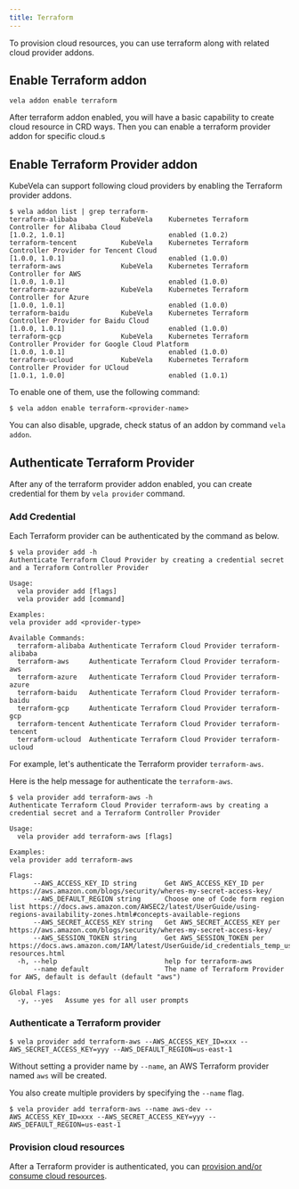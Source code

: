 ```yaml
---
title: Terraform
---
```


To provision cloud resources, you can use terraform along with related cloud provider addons.

## Enable Terraform addon

  ```shell
  vela addon enable terraform
  ```

After terraform addon enabled, you will have a basic capability to create cloud resource in CRD ways. Then you can enable a terraform provider addon for specific cloud.s

## Enable Terraform Provider addon

KubeVela can support following cloud providers by enabling the Terraform provider addons.

```shell
$ vela addon list | grep terraform-
terraform-alibaba        	KubeVela	Kubernetes Terraform Controller for Alibaba Cloud                                                    	[1.0.2, 1.0.1]                      	enabled (1.0.2)
terraform-tencent        	KubeVela	Kubernetes Terraform Controller Provider for Tencent Cloud                                           	[1.0.0, 1.0.1]                      	enabled (1.0.0)
terraform-aws            	KubeVela	Kubernetes Terraform Controller for AWS                                                              	[1.0.0, 1.0.1]                      	enabled (1.0.0)
terraform-azure          	KubeVela	Kubernetes Terraform Controller for Azure                                                            	[1.0.0, 1.0.1]                      	enabled (1.0.0)
terraform-baidu          	KubeVela	Kubernetes Terraform Controller Provider for Baidu Cloud                                             	[1.0.0, 1.0.1]                      	enabled (1.0.0)
terraform-gcp            	KubeVela	Kubernetes Terraform Controller Provider for Google Cloud Platform                                   	[1.0.0, 1.0.1]                      	enabled (1.0.0)
terraform-ucloud         	KubeVela	Kubernetes Terraform Controller Provider for UCloud                                                  	[1.0.1, 1.0.0]                      	enabled (1.0.1)
```

To enable one of them, use the following command:

```shell
$ vela addon enable terraform-<provider-name>
```

You can also disable, upgrade, check status of an addon by command `vela addon`.

## Authenticate Terraform Provider

After any of the terraform provider addon enabled, you can create credential for them by `vela provider` command.

### Add Credential

Each Terraform provider can be authenticated by the command as below.

```shell
$ vela provider add -h
Authenticate Terraform Cloud Provider by creating a credential secret and a Terraform Controller Provider

Usage:
  vela provider add [flags]
  vela provider add [command]

Examples:
vela provider add <provider-type>

Available Commands:
  terraform-alibaba Authenticate Terraform Cloud Provider terraform-alibaba
  terraform-aws     Authenticate Terraform Cloud Provider terraform-aws
  terraform-azure   Authenticate Terraform Cloud Provider terraform-azure
  terraform-baidu   Authenticate Terraform Cloud Provider terraform-baidu
  terraform-gcp     Authenticate Terraform Cloud Provider terraform-gcp
  terraform-tencent Authenticate Terraform Cloud Provider terraform-tencent
  terraform-ucloud  Authenticate Terraform Cloud Provider terraform-ucloud
```

For example, let's authenticate the Terraform provider `terraform-aws`.

Here is the help message for authenticate the `terraform-aws`.

```
$ vela provider add terraform-aws -h
Authenticate Terraform Cloud Provider terraform-aws by creating a credential secret and a Terraform Controller Provider

Usage:
  vela provider add terraform-aws [flags]

Examples:
vela provider add terraform-aws

Flags:
      --AWS_ACCESS_KEY_ID string       Get AWS_ACCESS_KEY_ID per https://aws.amazon.com/blogs/security/wheres-my-secret-access-key/
      --AWS_DEFAULT_REGION string      Choose one of Code form region list https://docs.aws.amazon.com/AWSEC2/latest/UserGuide/using-regions-availability-zones.html#concepts-available-regions
      --AWS_SECRET_ACCESS_KEY string   Get AWS_SECRET_ACCESS_KEY per https://aws.amazon.com/blogs/security/wheres-my-secret-access-key/
      --AWS_SESSION_TOKEN string       Get AWS_SESSION_TOKEN per https://docs.aws.amazon.com/IAM/latest/UserGuide/id_credentials_temp_use-resources.html
  -h, --help                           help for terraform-aws
      --name default                   The name of Terraform Provider for AWS, default is default (default "aws")

Global Flags:
  -y, --yes   Assume yes for all user prompts
```

### Authenticate a Terraform provider

```shell
$ vela provider add terraform-aws --AWS_ACCESS_KEY_ID=xxx --AWS_SECRET_ACCESS_KEY=yyy --AWS_DEFAULT_REGION=us-east-1
```

Without setting a provider name by `--name`, an AWS Terraform provider named `aws` will be created.

You also create multiple providers by specifying the `--name` flag.

```shell
$ vela provider add terraform-aws --name aws-dev --AWS_ACCESS_KEY_ID=xxx --AWS_SECRET_ACCESS_KEY=yyy --AWS_DEFAULT_REGION=us-east-1
```

### Provision cloud resources

After a Terraform provider is authenticated, you can [provision and/or consume cloud resources](../../end-user/components/cloud-services/cloud-resources-orchestration).
